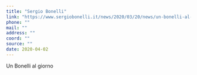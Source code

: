 ```yaml
---
title: "Sergio Bonelli"
link: "https://www.sergiobonelli.it/news/2020/03/20/news/un-bonelli-al-giorno-1007956/"
phone: ""
mail: ""
address: ""
coord: ""
source: ""
date: 2020-04-02
---
```


Un Bonelli al giorno
